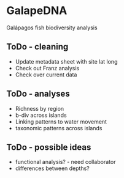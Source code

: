# GalapeDNA
Galápagos fish biodiversity analysis


## ToDo - cleaning

* Update metadata sheet with site lat long
* Check out Franz analysis 
* Check over current data

## ToDo - analyses

* Richness by region
* b-div across islands
* Linking patterns to water movement 
* taxonomic patterns across islands

## ToDo - possible ideas

* functional analysis? - need collaborator
* differences between depths?
